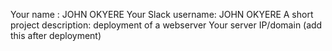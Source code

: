 Your name : JOHN OKYERE
Your Slack username: JOHN OKYERE
A short project description: deployment of a webserver
Your server IP/domain (add this after deployment)
